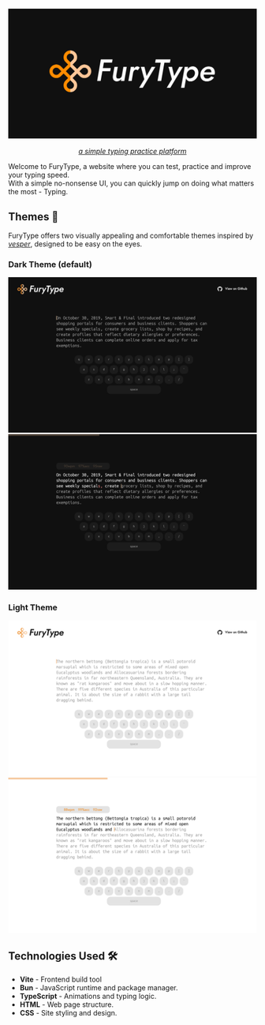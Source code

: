 <div align="center">  

<p align="center">
    <img src="docs/images/banner.png" width="600">
</p>

<a href="https://furytype.voltcrash.com"><em> a simple typing practice platform</em></a>

</div> 

Welcome to FuryType, a website where you can test, practice and improve your typing speed.
<br>
With a simple no-nonsense UI, you can quickly jump on doing what matters the most - Typing.
## Themes 🎨
FuryType offers two visually appealing and comfortable themes inspired by <a href="https://github.com/raunofreiberg/vesper"><em>vesper</em></a>, designed to be easy on the eyes.

### Dark Theme (default)
<img src="docs/images/website-dark.png">
<img src="docs/images/website-dark-typing.png">

### Light Theme
<img src="docs/images/website-light.png">
<img src="docs/images/website-light-typing.png">

## Technologies Used 🛠️

- **Vite** - Frontend build tool
- **Bun** - JavaScript runtime and package manager.
- **TypeScript** - Animations and typing logic.
- **HTML** - Web page structure.
- **CSS** - Site styling and design.
